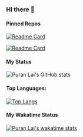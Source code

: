 ### Hi there 👋
#### Pinned Repos
[![Readme Card](https://github-readme-stats-laipuran.vercel.app/api/pin/?username=laipuran&repo=LuckDraw)](https://github.com/laipuran/LuckDraw)

[![Readme Card](https://github-readme-stats-laipuran.vercel.app/api/pin/?username=laipuran&repo=laipuran.github.io)](https://github.com/laipuran/laipuran.github.io)

#### My Status
![Puran Lai's GitHub stats](https://github-readme-stats-laipuran.vercel.app/api?username=laipuran&show_icons=true&theme=merko)

#### Top Languages: 
[![Top Langs](https://github-readme-stats-laipuran.vercel.app/api/top-langs/?username=laipuran)](https://github.com/laipuran)

#### My Wakatime Status
[![Puran Lai's wakatime stats](https://github-readme-stats-laipuran.vercel.app/api/wakatime?username=laipuran)](https://github.com/laipuran)
<!--
**laipuran/laipuran** is a ✨ _special_ ✨ repository because its `README.md` (this file) appears on your GitHub profile.

Here are some ideas to get you started:

- 🔭 I’m currently working on ...
- 🌱 I’m currently learning ...
- 👯 I’m looking to collaborate on ...
- 🤔 I’m looking for help with ...
- 💬 Ask me about ...
- 📫 How to reach me: ...
- 😄 Pronouns: ...
- ⚡ Fun fact: ...
-->
